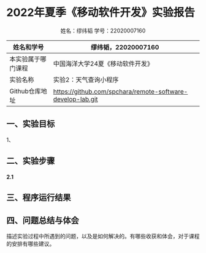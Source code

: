 # 2022年夏季《移动软件开发》实验报告



<center>姓名：缪纬韬  学号：22020007160</center>

| 姓名和学号         | 缪纬韬，22020007160                                        |
| ------------------ | ---------------------------------------------------------- |
| 本实验属于哪门课程 | 中国海洋大学24夏《移动软件开发》                           |
| 实验名称           | 实验2：天气查询小程序                                      |
| Github仓库地址     | https://github.com/spchara/remote-software-develop-lab.git |





## **一、实验目标**

1、



## 二、实验步骤

#### 2.1



## 三、程序运行结果





## 四、问题总结与体会

描述实验过程中所遇到的问题，以及是如何解决的。有哪些收获和体会，对于课程的安排有哪些建议。